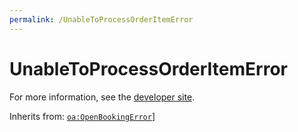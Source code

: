 ```yaml
---
permalink: /UnableToProcessOrderItemError
---
```


# UnableToProcessOrderItemError


For more information, see the [developer site](https://developer.openactive.io/data-model/types/unabletoprocessorderitemerror).

Inherits from: [`oa:OpenBookingError`](https://openactive.io/OpenBookingError)]
